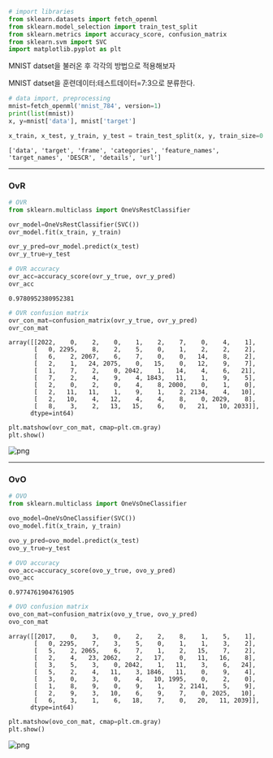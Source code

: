 ```python
# import libraries
from sklearn.datasets import fetch_openml
from sklearn.model_selection import train_test_split
from sklearn.metrics import accuracy_score, confusion_matrix
from sklearn.svm import SVC
import matplotlib.pyplot as plt
```

MNIST datset을 불러온 후 각각의 방법으로 적용해보자<br>

MNIST datset을 훈련데이터:테스트데이터=7:3으로 분류한다.


```python
# data import, preprocessing
mnist=fetch_openml('mnist_784', version=1)
print(list(mnist))
x, y=mnist['data'], mnist['target']

x_train, x_test, y_train, y_test = train_test_split(x, y, train_size=0.7)
```

    ['data', 'target', 'frame', 'categories', 'feature_names', 'target_names', 'DESCR', 'details', 'url']
    

---
### OvR


```python
# OVR
from sklearn.multiclass import OneVsRestClassifier

ovr_model=OneVsRestClassifier(SVC())
ovr_model.fit(x_train, y_train)

ovr_y_pred=ovr_model.predict(x_test)
ovr_y_true=y_test
```


```python
# OVR accuracy
ovr_acc=accuracy_score(ovr_y_true, ovr_y_pred)
ovr_acc
```




    0.9780952380952381




```python
# OVR confusion matrix
ovr_con_mat=confusion_matrix(ovr_y_true, ovr_y_pred)
ovr_con_mat
```




    array([[2022,    0,    2,    0,    1,    2,    7,    0,    4,    1],
           [   0, 2295,    8,    2,    5,    0,    1,    2,    2,    2],
           [   6,    2, 2067,    6,    7,    0,    0,   14,    8,    2],
           [   2,    1,   24, 2075,    0,   15,    0,   12,    9,    7],
           [   1,    7,    2,    0, 2042,    1,   14,    4,    6,   21],
           [   7,    2,    4,    9,    4, 1843,   11,    1,    9,    5],
           [   2,    0,    2,    0,    4,    8, 2000,    0,    1,    0],
           [   2,   11,   11,    1,    9,    1,    2, 2134,    4,   10],
           [   2,   10,    4,   12,    4,    4,    8,    0, 2029,    8],
           [   8,    3,    2,   13,   15,    6,    0,   21,   10, 2033]],
          dtype=int64)




```python
plt.matshow(ovr_con_mat, cmap=plt.cm.gray)
plt.show()
```


    
![png](output_7_0.png)
    


---
### OvO


```python
# OVO
from sklearn.multiclass import OneVsOneClassifier

ovo_model=OneVsOneClassifier(SVC())
ovo_model.fit(x_train, y_train)

ovo_y_pred=ovo_model.predict(x_test)
ovo_y_true=y_test
```


```python
# OVO accuracy
ovo_acc=accuracy_score(ovo_y_true, ovo_y_pred)
ovo_acc
```




    0.9774761904761905




```python
# OVO confusion matrix
ovo_con_mat=confusion_matrix(ovo_y_true, ovo_y_pred)
ovo_con_mat
```




    array([[2017,    0,    3,    0,    2,    2,    8,    1,    5,    1],
           [   0, 2295,    7,    3,    5,    0,    1,    1,    3,    2],
           [   5,    2, 2065,    6,    7,    1,    2,   15,    7,    2],
           [   2,    4,   23, 2062,    2,   17,    0,   11,   16,    8],
           [   3,    5,    3,    0, 2042,    1,   11,    3,    6,   24],
           [   5,    2,    4,   11,    3, 1846,   11,    0,    9,    4],
           [   3,    0,    3,    0,    4,   10, 1995,    0,    2,    0],
           [   1,    8,    9,    0,    9,    1,    2, 2141,    5,    9],
           [   2,    9,    3,   10,    6,    9,    7,    0, 2025,   10],
           [   6,    3,    1,    6,   18,    7,    0,   20,   11, 2039]],
          dtype=int64)




```python
plt.matshow(ovo_con_mat, cmap=plt.cm.gray)
plt.show()
```


    
![png](output_12_0.png)
    



```python

```
